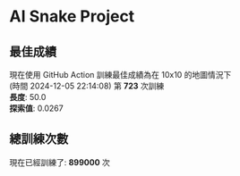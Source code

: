 
# AI Snake Project

## **最佳成績**


























































































































































































































現在使用 GitHub Action 訓練最佳成績為在 10x10 的地圖情況下  
(時間 2024-12-05 22:14:08) 第 **723** 次訓練  
**長度**: 50.0  
**探索值**: 0.0267





















































































































































































































































































































































































































































## 總訓練次數
現在已經訓練了: **899000** 次

